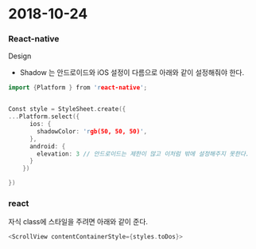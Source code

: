 # 2018-10-24



### React-native
Design
- Shadow 는 안드로이드와 iOS 설정이 다름으로 아래와 같이 설정해줘야 한다.
```cpp
import {Platform } from 'react-native';


Const style = StyleSheet.create({
...Platform.select({
      ios: {
        shadowColor: 'rgb(50, 50, 50)',
      },
      android: {
        elevation: 3 // 안드로이드는 제한이 많고 이처럼 밖에 설정해주지 못한다.
      }
    })

})
```


### react
자식 class에 스타일을 주려면 아래와 같이 준다.

```cpp
<ScrollView contentContainerStyle={styles.toDos}>
```

